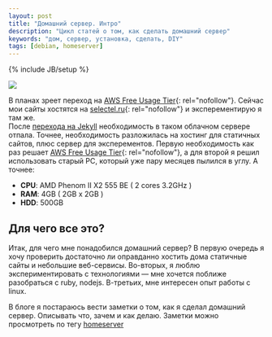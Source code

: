 ```yaml
---
layout: post
title: "Домашний сервер. Интро"
description: "Цикл статей о том, как сделать домашний сервер"
keywords: "дом, сервер, установка, сделать, DIY"
tags: [debian, homeserver]
---
```

{% include JB/setup %}

&#x20;<img src="http://31808.selcdn.ru/it-prm/pics/Debian_logo.png" class="img-center" /> <br />

В планах зреет переход на [AWS Free Usage Tier][]{: rel="nofollow"}. Сейчас мои сайты хостятся на [selectel.ru][]{: rel="nofollow"} и эксперементирую я там же.  
После [перехода на Jekyll][] необходимость в таком облачном сервере отпала. Точнее, необходимость разложилась на хостинг для статичных сайтов, плюс сервер для эксперементов. Первую необходимость как раз решает [AWS Free Usage Tier][]{: rel="nofollow"}, а для второй я решил использовать старый PC, который уже пару месяцев пылился в углу. А точнее:

*	**CPU**: AMD Phenom II X2 555 BE ( 2 cores 3.2GHz )
*	**RAM**: 4GB ( 2GB x 2GB )
*	**HDD**: 500GB 


## Для чего все это?

Итак, для чего мне понадобился домашний сервер? В первую очередь я хочу проверить достаточно ли оправданно хостить дома статичные сайты и небольшие веб-сервисы. Во-вторых, я люблю экспериментировать с технологиями — мне хочется поближе разобраться с ruby, nodejs. В-третьих, мне интересен опыт работы с linux. 

В блоге я постараюсь вести заметки о том, как я сделал домашний сервер. Описывать что, зачем и как делаю. Заметки можно просмотреть по тегу [homeserver][]

[AWS Free Usage Tier]: http://aws.amazon.com/s3/pricing/
[selectel.ru]: http://selectel.ru/
[homeserver]: /tags.html#homeserver-ref
[перехода на Jekyll]: /2012/12/31/wp2jekyll